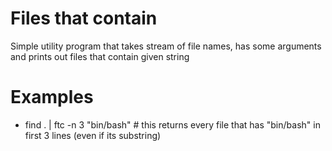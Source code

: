 # Files that contain

Simple utility program that takes stream of file names, has some arguments and prints out files that contain given string

# Examples

* find . | ftc -n 3 "bin/bash" # this returns every file that has "bin/bash" in first 3 lines (even if its substring)
